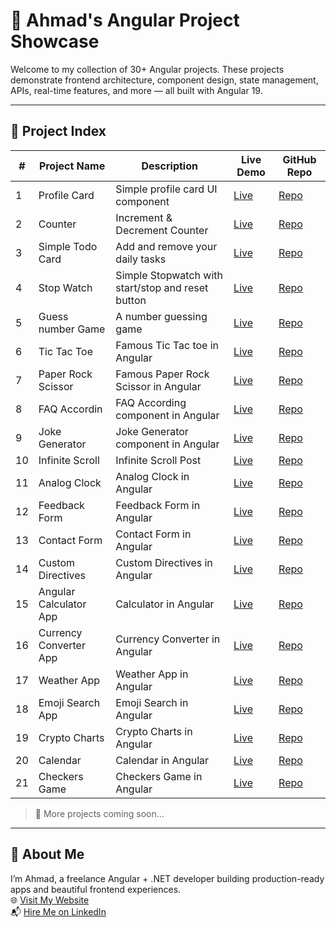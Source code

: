 # 🚀 Ahmad's Angular Project Showcase

Welcome to my collection of 30+ Angular projects. These projects demonstrate frontend architecture, component design, state management, APIs, real-time features, and more — all built with Angular 19.

---

## 📂 Project Index

| # | Project Name        | Description                         | Live Demo        | GitHub Repo                  |
|---|---------------------|-------------------------------------|------------------|------------------------------|
| 1 | Profile Card       | Simple profile card UI component     | [Live](https://Ahmad-889.github.io/angular-profile-card/) | [Repo](https://github.com/Ahmad-889/angular-profile-card)     |
| 2  | Counter       | Increment & Decrement Counter | [Live](https://ahmad-889.github.io/angular-counter/) | [Repo](https://github.com/Ahmad-889/angular-counter)   |
| 3  | Simple Todo Card      | Add and remove your daily tasks | [Live](https://ahmad-889.github.io/angular-todo/) | [Repo](https://github.com/Ahmad-889/angular-todo)   |
| 4  | Stop Watch      | Simple Stopwatch with start/stop and reset button | [Live](https://ahmad-889.github.io/stopwatch/) | [Repo](https://github.com/Ahmad-889/stopwatch)   |
| 5  | Guess number Game     | A number guessing game  | [Live](https://ahmad-889.github.io/guess-number/) | [Repo](https://github.com/Ahmad-889/guess-number)   |
| 6  | Tic Tac Toe      | Famous Tic Tac toe in Angular  | [Live](https://ahmad-889.github.io/tic-tac-toe/) | [Repo](https://github.com/Ahmad-889/tic-tac-toe)   |
| 7  | Paper Rock Scissor      | Famous Paper Rock Scissor in Angular  | [Live](https://ahmad-889.github.io/paper-rock-scissor/) | [Repo](https://github.com/Ahmad-889/paper-rock-scissor)   |
| 8  | FAQ Accordin       | FAQ According component in Angular  | [Live](https://ahmad-889.github.io/faq-accordin/) | [Repo](https://github.com/Ahmad-889/faq-accordin)   |
| 9  | Joke Generator       | Joke Generator component in Angular  | [Live](https://ahmad-889.github.io/joke-generator/) | [Repo](https://github.com/Ahmad-889/joke-generator)   |
| 10  | Infinite Scroll       | Infinite Scroll Post   | [Live](https://ahmad-889.github.io/infinite-scroll/) | [Repo](https://github.com/Ahmad-889/infinite-scroll)   |
| 11  | Analog Clock      | Analog Clock in Angular   | [Live](https://ahmad-889.github.io/clock/) | [Repo](https://github.com/Ahmad-889/clock)   |
| 12  | Feedback Form     | Feedback Form in Angular   | [Live](https://ahmad-889.github.io/feedback-form/) | [Repo](https://github.com/Ahmad-889/feedback-form/)   |
| 13  | Contact Form     | Contact Form in Angular   | [Live](https://ahmad-889.github.io/contact-form/) | [Repo](https://github.com/Ahmad-889/contact-form)   |
| 14  | Custom Directives    | Custom Directives in Angular   | [Live](https://ahmad-889.github.io/custom-directives/) | [Repo](https://github.com/Ahmad-889/custom-directives)   |
| 15  | Angular Calculator App    | Calculator in Angular   | [Live](https://ahmad-889.github.io/calculator/) | [Repo](https://github.com/Ahmad-889/calculator)   |
| 16  | Currency Converter App    | Currency Converter in Angular   | [Live](https://ahmad-889.github.io/currency-converter/) | [Repo](https://github.com/Ahmad-889/currency-converter)   |
| 17  | Weather App    | Weather App in Angular   | [Live](https://ahmad-889.github.io/weather/) | [Repo](https://github.com/Ahmad-889/weather)   |
| 18  | Emoji Search App    | Emoji Search in Angular   | [Live](https://ahmad-889.github.io/emoji-search/) | [Repo](https://github.com/Ahmad-889/emoji-search)   |
| 19  | Crypto Charts    | Crypto Charts in Angular   | [Live](https://ahmad-889.github.io/crypto-charts/) | [Repo](https://github.com/Ahmad-889/crypto-charts)   |
| 20 | Calendar    | Calendar in Angular   | [Live](https://ahmad-889.github.io/calendar/) | [Repo](https://github.com/Ahmad-889/calendar)   |
| 21 | Checkers Game    | Checkers Game in Angular   | [Live](https://ahmad-889.github.io/checkers/) | [Repo](https://github.com/Ahmad-889/checkers)   |



> 🔗 More projects coming soon...

---

## 📌 About Me

I’m Ahmad, a freelance Angular + .NET developer building production-ready apps and beautiful frontend experiences.  
🌐 [Visit My Website](https://ahmadev.site)  
📬 [Hire Me on LinkedIn](https://linkedin.com/in/muhammad-ahmad-784271337)

